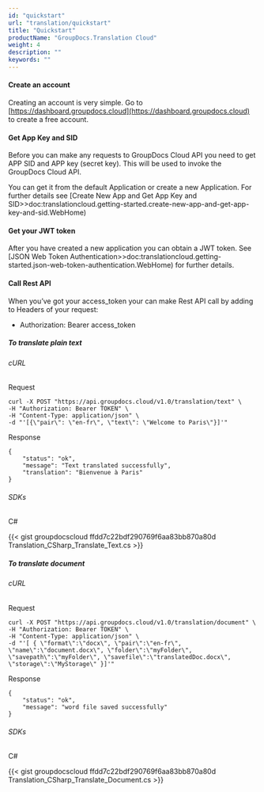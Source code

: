 ```yaml
---
id: "quickstart"
url: "translation/quickstart"
title: "Quickstart"
productName: "GroupDocs.Translation Cloud"
weight: 4
description: ""
keywords: ""
---
```


####   ####

#### Create an account ####

Creating an account is very simple. Go to [https://dashboard.groupdocs.cloud](https://dashboard.groupdocs.cloud) to create a free account.


#### Get App Key and SID ####

Before you can make any requests to GroupDocs Cloud API you need to get APP SID and APP key (secret key). This will be used to invoke the GroupDocs Cloud API.

You can get it from the default Application or create a new Application. For further details see [Create New App and Get App Key and SID>>doc:translationcloud.getting-started.create-new-app-and-get-app-key-and-sid.WebHome)


#### Get your JWT token ####

After you have created a new application you can obtain a JWT token. See [JSON Web Token Authentication>>doc:translationcloud.getting-started.json-web-token-authentication.WebHome) for further details.


#### Call Rest API ####

When you’ve got your access_token your can make Rest API call by adding to Headers of your request:

* Authorization: Bearer access_token

##### To translate plain text #####

###### cURL ######

Request

```
curl -X POST "https://api.groupdocs.cloud/v1.0/translation/text" \
-H "Authorization: Bearer TOKEN" \
-H "Content-Type: application/json" \
-d "'[{\"pair\": \"en-fr\", \"text\": \"Welcome to Paris\"}]'"
```

Response

``` 
{
    "status": "ok",
    "message": "Text translated successfully",
    "translation": "Bienvenue à Paris"
}
```



###### SDKs ######

C#

{{< gist groupdocscloud ffdd7c22bdf290769f6aa83bb870a80d Translation_CSharp_Translate_Text.cs >}}

##### To translate document #####

###### cURL ######

Request

``` 
curl -X POST "https://api.groupdocs.cloud/v1.0/translation/document" \
-H "Authorization: Bearer TOKEN" \
-H "Content-Type: application/json" \
-d "'[ { \"format\":\"docx\", \"pair\":\"en-fr\", \"name\":\"document.docx\", \"folder\":\"myFolder\", \"savepath\":\"myFolder\", \"savefile\":\"translatedDoc.docx\", \"storage\":\"MyStorage\" }]'"
```

Response

``` 
{
    "status": "ok",
    "message": "word file saved successfully"
}
```

###### SDKs ######

C#

{{< gist groupdocscloud ffdd7c22bdf290769f6aa83bb870a80d Translation_CSharp_Translate_Document.cs >}}




